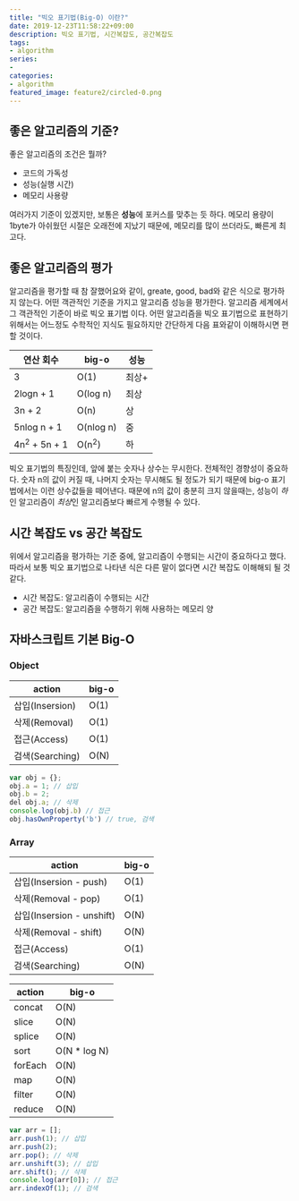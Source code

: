 ```yaml
---
title: "빅오 표기법(Big-O) 이란?"
date: 2019-12-23T11:58:22+09:00
description: 빅오 표기법, 시간복잡도, 공간복잡도
tags:
- algorithm
series:
- 
categories:
- algorithm
featured_image: feature2/circled-0.png
---
```


## 좋은 알고리즘의 기준?

좋은 알고리즘의 조건은 뭘까?

- 코드의 가독성
- 성능(실행 시간)
- 메모리 사용량

여러가지 기준이 있겠지만, 보통은 **성능**에 포커스를 맞추는 듯 하다. 메모리 용량이 1byte가 아쉬웠던 시절은 오래전에 지났기 때문에, 메모리를 많이 쓰더라도, 빠른게 최고다.

## 좋은 알고리즘의 평가

알고리즘을 평가할 때 참 잘했어요와 같이, greate, good, bad와 같은 식으로 평가하지 않는다. 어떤 객관적인 기준을 가지고 알고리즘 성능을 평가한다. 알고리즘 세계에서 그 객관적인 기준이 바로 빅오 표기법 이다. 어떤 알고리즘을 빅오 표기법으로 표현하기 위해서는 어느정도 수학적인 지식도 필요하지만 간단하게 다음 표와같이 이해하시면 편할 것이다.

| 연산 회수  | big-o | 성능  |
|---|---|---|
| 3  | O(1) | 최상+  |
| 2logn + 1  | O(log n)  | 최상  |
| 3n + 2  | O(n)  | 상  |
| 5nlog n + 1  | O(nlog n)  | 중  |
| 4n<sup>2</sup> + 5n + 1  | O(n<sup>2</sup>)  | 하  |

빅오 표기법의 특징인데, 앞에 붙는 숫자나 상수는 무시한다. 전체적인 경향성이 중요하다. 숫자 n의 값이 커질 때, 나머지 숫자는 무시해도 될 정도가 되기 때문에 big-o 표기법에서는 이런 상수값들을 떼어낸다. 때문에 n의 값이 충분히 크지 않을때는, 성능이 *하*인 알고리즘이 *최상*인 알고리즘보다 빠르게 수행될 수 있다.

## 시간 복잡도 vs 공간 복잡도

위에서 알고리즘을 평가하는 기준 중에, 알고리즘이 수행되는 시간이 중요하다고 했다. 따라서 보통 빅오 표기법으로 나타낸 식은 다른 말이 없다면 시간 복잡도 이해해되 될 것 같다.

- 시간 복잡도: 알고리즘이 수행되는 시간
- 공간 복잡도: 알고리즘을 수행하기 위해 사용하는 메모리 양

## 자바스크립트 기본 Big-O

### Object

| action  | big-o  |
|---|---|
| 삽입(Insersion) | O(1)  |
| 삭제(Removal) | O(1)  |
| 접근(Access) | O(1)  |
| 검색(Searching)  | O(N)  |

```javascript
var obj = {};
obj.a = 1; // 삽입
obj.b = 2;
del obj.a; // 삭제
console.log(obj.b) // 접근
obj.hasOwnProperty('b') // true, 검색
```

### Array

| action  | big-o  |
|---|---|
| 삽입(Insersion - push) | O(1)  |
| 삭제(Removal - pop) | O(1)  |
| 삽입(Insersion - unshift) | O(N)  |
| 삭제(Removal - shift) | O(N)  |
| 접근(Access) | O(1)  |
| 검색(Searching)  | O(N)  |

| action  | big-o  |
|---|---|
| concat | O(N)  |
| slice | O(N)  |
| splice | O(N)  |
| sort | O(N * log N)  |
| forEach | O(N)  |
| map  | O(N)  |
| filter  | O(N)  |
| reduce  | O(N)  |

```javascript
var arr = [];
arr.push(1); // 삽입
arr.push(2);
arr.pop(); // 삭제
arr.unshift(3); // 삽입
arr.shift(); // 삭제
console.log(arr[0]); // 접근
arr.indexOf(1); // 검색
```